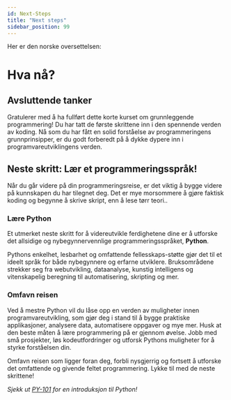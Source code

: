 ```yaml
---
id: Next-Steps
title: "Next steps"
sidebar_position: 99
---
```

Her er den norske oversettelsen:

# Hva nå?

## Avsluttende tanker
Gratulerer med å ha fullført dette korte kurset om grunnleggende programmering! Du har tatt de første skrittene inn i den spennende verden av koding. Nå som du har fått en solid forståelse av programmeringens grunnprinsipper, er du godt forberedt på å dykke dypere inn i programvareutviklingens verden.

## Neste skritt: Lær et programmeringsspråk!
Når du går videre på din programmeringsreise, er det viktig å bygge videre på kunnskapen du har tilegnet deg. Det er mye morsommere å gjøre faktisk koding og begynne å skrive skript, enn å lese tørr teori..

### Lære Python
Et utmerket neste skritt for å videreutvikle ferdighetene dine er å utforske det allsidige og nybegynnervennlige programmeringsspråket, **Python**.

Pythons enkelhet, lesbarhet og omfattende fellesskaps-støtte gjør det til et ideelt språk for både nybegynnere og erfarne utviklere. Bruksområdene strekker seg fra webutvikling, dataanalyse, kunstig intelligens og vitenskapelig beregning til automatisering, skripting og mer.

### Omfavn reisen
Ved å mestre Python vil du låse opp en verden av muligheter innen programvareutvikling, som gjør deg i stand til å bygge praktiske applikasjoner, analysere data, automatisere oppgaver og mye mer. Husk at den beste måten å lære programmering på er gjennom øvelse. Jobb med små prosjekter, løs kodeutfordringer og utforsk Pythons muligheter for å styrke forståelsen din.

Omfavn reisen som ligger foran deg, forbli nysgjerrig og fortsett å utforske det omfattende og givende feltet programmering. Lykke til med de neste skrittene!

*Sjekk ut [PY-101](../PY-101/00_Intro.md) for en introduksjon til Python!*